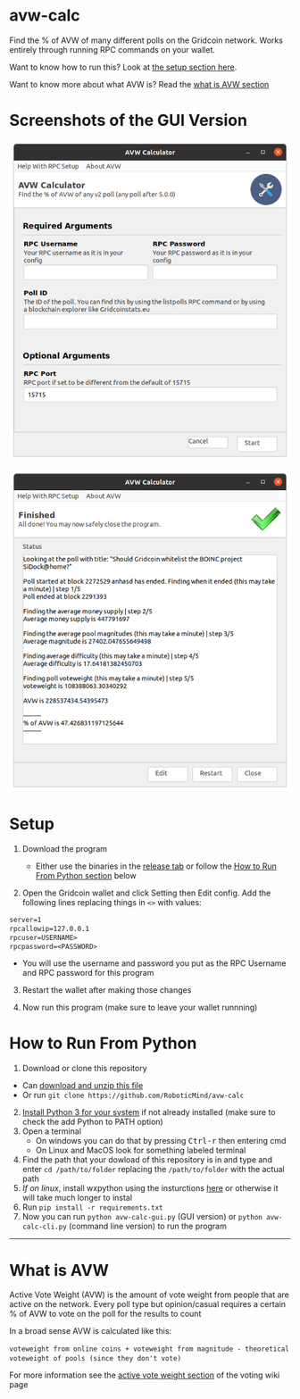 # avw-calc
Find the % of AVW of many different polls on the Gridcoin network. Works entirely
through running RPC commands on your wallet. 

Want to know how to run this? Look at [the setup section here](#setup). 

Want to know more about what AVW is? Read the [what is AVW section](#what-is-avw)

# Screenshots of the GUI Version

![Screenshot of the GUI program at startup](doc/images/avw-calc-gui-start.png)

![Screenshot of the GUI program after completing](doc/images/avw-calc-gui-end.png)

# Setup

1. Download the program
    * Either use the binaries in the [release tab](https://github.com/RoboticMind/avw-calc/releases) or follow the [How to Run From Python section](#how-to-run-from-python) below
    
2. Open the Gridcoin wallet and click Setting then Edit config. Add the following lines replacing things in `<>` with values:
```
server=1
rpcallowip=127.0.0.1
rpcuser=USERNAME>
rpcpassword=<PASSWORD>
```
* You will use the username and password you put as the RPC Username and RPC
password for this program

3. Restart the wallet after making those changes

4. Now run this program (make sure to leave your wallet runnning)

# How to Run From Python

1. Download or clone this repository
  * Can [download and unzip this file](https://github.com/RoboticMind/avw-calc/archive/refs/heads/main.zip)
  * Or run `git clone https://github.com/RoboticMind/avw-calc`
2. [Install Python 3 for your system](https://www.python.org/downloads/) if not already installed (make sure to check the add Python to PATH option)
3. Open a terminal 
   * On windows you can do that by pressing <kbd>Ctrl-r</kbd> then entering cmd
   * On Linux and MacOS look for something labeled terminal 
4. Find the path that your dowload of this repository is in and type and enter `cd /path/to/folder` replacing the `/path/to/folder` with the actual path
5. *If on linux*, install wxpython using the insturctions [here](https://wxpython.org/pages/downloads/index.html) or otherwise it will take much longer to instal
6. Run `pip install -r requirements.txt`
7. Now you can run `python avw-calc-gui.py` (GUI version) or `python avw-calc-cli.py` (command line version) to run the program


---

# What is AVW

Active Vote Weight (AVW) is the amount of vote weight from people that are active on the network.
Every poll type but opinion/casual requires a certain % of AVW to vote on the poll
for the results to count

In a broad sense AVW is calculated like this:

`voteweight from online coins + voteweight from magnitude - theoretical voteweight of pools (since they don't vote)`

For more information see the [active vote weight section](https://gridcoin.us/wiki/voting#active-vote-weight) of the voting wiki page